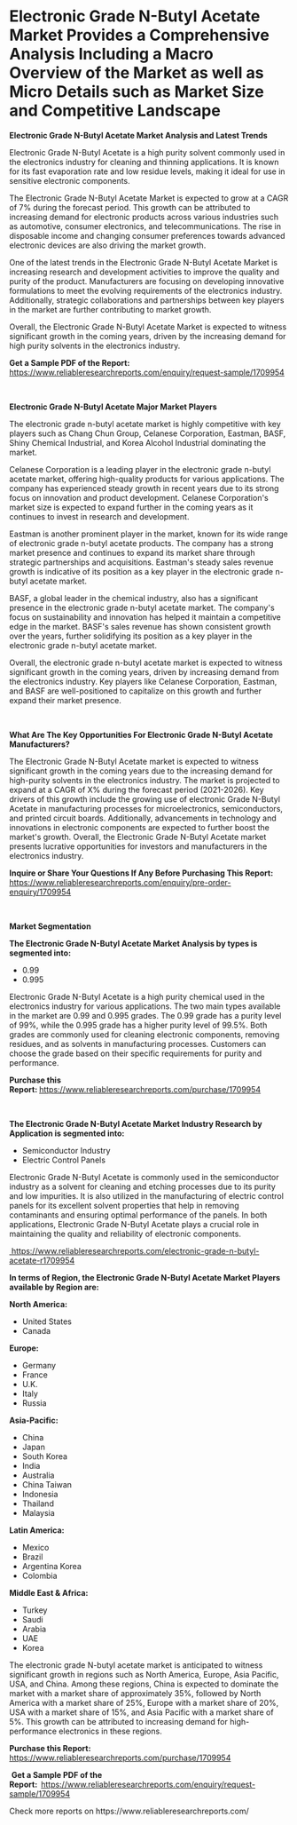 <p><h1>Electronic Grade N-Butyl Acetate Market Provides a Comprehensive Analysis Including a Macro Overview of the Market as well as Micro Details such as Market Size and Competitive Landscape</h1></p><p><strong>Electronic Grade N-Butyl Acetate Market Analysis and Latest Trends</strong></p>
<p><p>Electronic Grade N-Butyl Acetate is a high purity solvent commonly used in the electronics industry for cleaning and thinning applications. It is known for its fast evaporation rate and low residue levels, making it ideal for use in sensitive electronic components.</p><p>The Electronic Grade N-Butyl Acetate Market is expected to grow at a CAGR of 7% during the forecast period. This growth can be attributed to increasing demand for electronic products across various industries such as automotive, consumer electronics, and telecommunications. The rise in disposable income and changing consumer preferences towards advanced electronic devices are also driving the market growth.</p><p>One of the latest trends in the Electronic Grade N-Butyl Acetate Market is increasing research and development activities to improve the quality and purity of the product. Manufacturers are focusing on developing innovative formulations to meet the evolving requirements of the electronics industry. Additionally, strategic collaborations and partnerships between key players in the market are further contributing to market growth.</p><p>Overall, the Electronic Grade N-Butyl Acetate Market is expected to witness significant growth in the coming years, driven by the increasing demand for high purity solvents in the electronics industry.</p></p>
<p><strong>Get a Sample PDF of the Report:&nbsp;</strong> <a href="https://www.reliableresearchreports.com/enquiry/request-sample/1709954">https://www.reliableresearchreports.com/enquiry/request-sample/1709954</a></p>
<p>&nbsp;</p>
<p><strong>Electronic Grade N-Butyl Acetate Major Market Players</strong></p>
<p><p>The electronic grade n-butyl acetate market is highly competitive with key players such as Chang Chun Group, Celanese Corporation, Eastman, BASF, Shiny Chemical Industrial, and Korea Alcohol Industrial dominating the market.</p><p>Celanese Corporation is a leading player in the electronic grade n-butyl acetate market, offering high-quality products for various applications. The company has experienced steady growth in recent years due to its strong focus on innovation and product development. Celanese Corporation's market size is expected to expand further in the coming years as it continues to invest in research and development.</p><p>Eastman is another prominent player in the market, known for its wide range of electronic grade n-butyl acetate products. The company has a strong market presence and continues to expand its market share through strategic partnerships and acquisitions. Eastman's steady sales revenue growth is indicative of its position as a key player in the electronic grade n-butyl acetate market.</p><p>BASF, a global leader in the chemical industry, also has a significant presence in the electronic grade n-butyl acetate market. The company's focus on sustainability and innovation has helped it maintain a competitive edge in the market. BASF's sales revenue has shown consistent growth over the years, further solidifying its position as a key player in the electronic grade n-butyl acetate market.</p><p>Overall, the electronic grade n-butyl acetate market is expected to witness significant growth in the coming years, driven by increasing demand from the electronics industry. Key players like Celanese Corporation, Eastman, and BASF are well-positioned to capitalize on this growth and further expand their market presence.</p></p>
<p>&nbsp;</p>
<p><strong>What Are The Key Opportunities For Electronic Grade N-Butyl Acetate Manufacturers?</strong></p>
<p><p>The Electronic Grade N-Butyl Acetate market is expected to witness significant growth in the coming years due to the increasing demand for high-purity solvents in the electronics industry. The market is projected to expand at a CAGR of X% during the forecast period (2021-2026). Key drivers of this growth include the growing use of electronic Grade N-Butyl Acetate in manufacturing processes for microelectronics, semiconductors, and printed circuit boards. Additionally, advancements in technology and innovations in electronic components are expected to further boost the market's growth. Overall, the Electronic Grade N-Butyl Acetate market presents lucrative opportunities for investors and manufacturers in the electronics industry.</p></p>
<p><strong>Inquire or Share Your Questions If Any Before Purchasing This Report:</strong> <a href="https://www.reliableresearchreports.com/enquiry/pre-order-enquiry/1709954">https://www.reliableresearchreports.com/enquiry/pre-order-enquiry/1709954</a></p>
<p>&nbsp;</p>
<p><strong>Market Segmentation</strong></p>
<p><strong>The Electronic Grade N-Butyl Acetate Market Analysis by types is segmented into:</strong></p>
<p><ul><li>0.99</li><li>0.995</li></ul></p>
<p><p>Electronic Grade N-Butyl Acetate is a high purity chemical used in the electronics industry for various applications. The two main types available in the market are 0.99 and 0.995 grades. The 0.99 grade has a purity level of 99%, while the 0.995 grade has a higher purity level of 99.5%. Both grades are commonly used for cleaning electronic components, removing residues, and as solvents in manufacturing processes. Customers can choose the grade based on their specific requirements for purity and performance.</p></p>
<p><strong>Purchase this Report:&nbsp;</strong><a href="https://www.reliableresearchreports.com/purchase/1709954">https://www.reliableresearchreports.com/purchase/1709954</a></p>
<p>&nbsp;</p>
<p><strong>The Electronic Grade N-Butyl Acetate Market Industry Research by Application is segmented into:</strong></p>
<p><ul><li>Semiconductor Industry</li><li>Electric Control Panels</li></ul></p>
<p><p>Electronic Grade N-Butyl Acetate is commonly used in the semiconductor industry as a solvent for cleaning and etching processes due to its purity and low impurities. It is also utilized in the manufacturing of electric control panels for its excellent solvent properties that help in removing contaminants and ensuring optimal performance of the panels. In both applications, Electronic Grade N-Butyl Acetate plays a crucial role in maintaining the quality and reliability of electronic components.</p></p>
<p><a href="https://www.reliableresearchreports.com/electronic-grade-n-butyl-acetate-r1709954">&nbsp;https://www.reliableresearchreports.com/electronic-grade-n-butyl-acetate-r1709954</a></p>
<p><strong>In terms of Region, the Electronic Grade N-Butyl Acetate Market Players available by Region are:</strong></p>
<p>
    <p> <strong> North America: </strong>
        <ul>
            <li>United States</li>
            <li>Canada</li>
        </ul>
        </p> 
    <p> <strong> Europe: </strong>
        <ul>
            <li>Germany</li>
            <li>France</li>
            <li>U.K.</li>
            <li>Italy</li>
            <li>Russia</li>
        </ul>
        </p> 
    <p> <strong> Asia-Pacific: </strong>
        <ul>
            <li>China</li>
            <li>Japan</li>
            <li>South Korea</li>
            <li>India</li>
            <li>Australia</li>
            <li>China Taiwan</li>
            <li>Indonesia</li>
            <li>Thailand</li>
            <li>Malaysia</li>
        </ul>
        </p> 
    <p> <strong> Latin America: </strong>
        <ul>
            <li>Mexico</li>
            <li>Brazil</li>
            <li>Argentina Korea</li>
            <li>Colombia</li>
        </ul>
        </p> 
    <p> <strong> Middle East & Africa: </strong>
        <ul>
            <li>Turkey</li>
            <li>Saudi</li>
            <li>Arabia</li>
            <li>UAE</li>
            <li>Korea</li>
        </ul>
    </p>
    </p>
<p><p>The electronic grade N-butyl acetate market is anticipated to witness significant growth in regions such as North America, Europe, Asia Pacific, USA, and China. Among these regions, China is expected to dominate the market with a market share of approximately 35%, followed by North America with a market share of 25%, Europe with a market share of 20%, USA with a market share of 15%, and Asia Pacific with a market share of 5%. This growth can be attributed to increasing demand for high-performance electronics in these regions.</p></p>
<p><strong>Purchase this Report: </strong><a href="https://www.reliableresearchreports.com/purchase/1709954">https://www.reliableresearchreports.com/purchase/1709954</a></p>
<p>&nbsp;<strong>Get a Sample PDF of the Report:&nbsp;&nbsp;</strong><a href="https://www.reliableresearchreports.com/enquiry/request-sample/1709954">https://www.reliableresearchreports.com/enquiry/request-sample/1709954</a></p>
<p><strong></strong></p>
<p>Check more reports on https://www.reliableresearchreports.com/</p>